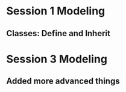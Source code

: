 # Session 1 Modeling
## Classes: Define and Inherit
# Session 3 Modeling
## Added more advanced things